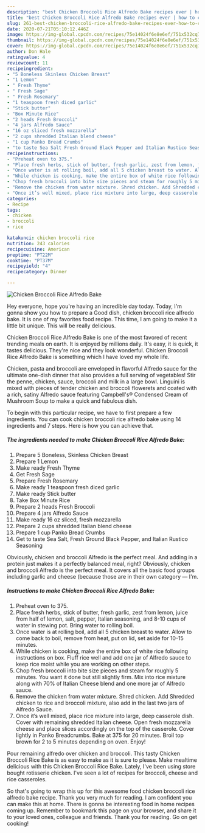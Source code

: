 ```yaml
---
description: "best Chicken Broccoli Rice Alfredo Bake recipes ever | how to cook Chicken Broccoli Rice Alfredo Bake"
title: "best Chicken Broccoli Rice Alfredo Bake recipes ever | how to cook Chicken Broccoli Rice Alfredo Bake"
slug: 261-best-chicken-broccoli-rice-alfredo-bake-recipes-ever-how-to-cook-chicken-broccoli-rice-alfredo-bake
date: 2020-07-21T05:10:12.446Z
image: https://img-global.cpcdn.com/recipes/75e14024f6e8e6ef/751x532cq70/chicken-broccoli-rice-alfredo-bake-recipe-main-photo.jpg
thumbnail: https://img-global.cpcdn.com/recipes/75e14024f6e8e6ef/751x532cq70/chicken-broccoli-rice-alfredo-bake-recipe-main-photo.jpg
cover: https://img-global.cpcdn.com/recipes/75e14024f6e8e6ef/751x532cq70/chicken-broccoli-rice-alfredo-bake-recipe-main-photo.jpg
author: Don Hale
ratingvalue: 4
reviewcount: 11
recipeingredient:
- "5 Boneless Skinless Chicken Breast"
- "1 Lemon"
- " Fresh Thyme"
- " Fresh Sage"
- " Fresh Rosemary"
- "1 teaspoon fresh diced garlic"
- "Stick butter"
- "Box Minute Rice"
- "2 heads Fresh Broccoli"
- "4 jars Alfredo Sauce"
- "16 oz sliced fresh mozzarella"
- "2 cups shredded Italian blend cheese"
- "1 cup Panko Bread Crumbs"
- "to taste Sea Salt Fresh Ground Black Pepper and Italian Rustico Seasoning"
recipeinstructions:
- "Preheat oven to 375."
- "Place fresh herbs, stick of butter, fresh garlic, zest from lemon, juice from half of lemon, salt, pepper, Italian seasoning, and 8-10 cups of water in stewing pot. Bring water to rolling boil."
- "Once water is at rolling boil, add all 5 chicken breast to water. Allow to come back to boil, remove from heat, put on lid, set aside for 10-15 minutes."
- "While chicken is cooking, make the entire box of white rice following instructions on box. Fluff rice well and add one jar of Alfredo sauce to keep rice moist while you are working on other steps."
- "Chop fresh broccoli into bite size pieces and steam for roughly 5 minutes. You want it done but still slightly firm. Mix into rice mixture along with 70% of Italian Cheese blend and one more jar of Alfredo sauce."
- "Remove the chicken from water mixture. Shred chicken. Add Shredded chicken to rice and broccoli mixture, also add in the last two jars of Alfredo Sauce."
- "Once it’s well mixed, place rice mixture into large, deep casserole dish. Cover with remaining shredded Italian cheese. Open fresh mozzarella cheese and place slices accordingly on the top of the casserole. Cover lightly in Panko Breadcrumbs. Bake at 375 for 20 minutes. Broil top brown for 2 to 5 minutes depending on oven. Enjoy!"
categories:
- Recipe
tags:
- chicken
- broccoli
- rice

katakunci: chicken broccoli rice 
nutrition: 243 calories
recipecuisine: American
preptime: "PT22M"
cooktime: "PT37M"
recipeyield: "4"
recipecategory: Dinner

---
```



![Chicken Broccoli Rice Alfredo Bake](https://img-global.cpcdn.com/recipes/75e14024f6e8e6ef/751x532cq70/chicken-broccoli-rice-alfredo-bake-recipe-main-photo.jpg)

Hey everyone, hope you're having an incredible day today. Today, I'm gonna show you how to prepare a Good dish, chicken broccoli rice alfredo bake. It is one of my favorites food recipe. This time, I am going to make it a little bit unique. This will be really delicious.

Chicken Broccoli Rice Alfredo Bake is one of the most favored of recent trending meals on earth. It is enjoyed by millions daily. It's easy, it is quick, it tastes delicious. They're nice and they look wonderful. Chicken Broccoli Rice Alfredo Bake is something which I have loved my whole life.

Chicken, pasta and broccoli are enveloped in flavorful Alfredo sauce for the ultimate one-dish dinner that also provides a full serving of vegetables! Stir the penne, chicken, sauce, broccoli and milk in a large bowl. Linguini is mixed with pieces of tender chicken and broccoli flowerets and coated with a rich, satiny Alfredo sauce featuring Campbell&#39;s® Condensed Cream of Mushroom Soup to make a quick and fabulous dish.


To begin with this particular recipe, we have to first prepare a few ingredients. You can cook chicken broccoli rice alfredo bake using 14 ingredients and 7 steps. Here is how you can achieve that.

<!--inarticleads1-->

##### The ingredients needed to make Chicken Broccoli Rice Alfredo Bake:

1. Prepare 5 Boneless, Skinless Chicken Breast
1. Prepare 1 Lemon
1. Make ready  Fresh Thyme
1. Get  Fresh Sage
1. Prepare  Fresh Rosemary
1. Make ready 1 teaspoon fresh diced garlic
1. Make ready Stick butter
1. Take Box Minute Rice
1. Prepare 2 heads Fresh Broccoli
1. Prepare 4 jars Alfredo Sauce
1. Make ready 16 oz sliced, fresh mozzarella
1. Prepare 2 cups shredded Italian blend cheese
1. Prepare 1 cup Panko Bread Crumbs
1. Get to taste Sea Salt, Fresh Ground Black Pepper, and Italian Rustico Seasoning


Obviously, chicken and broccoli Alfredo is the perfect meal. And adding in a protein just makes it a perfectly balanced meal, right? Obviously, chicken and broccoli Alfredo is the perfect meal. It covers all the basic food groups including garlic and cheese (because those are in their own category — I&#39;m. 

<!--inarticleads2-->

##### Instructions to make Chicken Broccoli Rice Alfredo Bake:

1. Preheat oven to 375.
1. Place fresh herbs, stick of butter, fresh garlic, zest from lemon, juice from half of lemon, salt, pepper, Italian seasoning, and 8-10 cups of water in stewing pot. Bring water to rolling boil.
1. Once water is at rolling boil, add all 5 chicken breast to water. Allow to come back to boil, remove from heat, put on lid, set aside for 10-15 minutes.
1. While chicken is cooking, make the entire box of white rice following instructions on box. Fluff rice well and add one jar of Alfredo sauce to keep rice moist while you are working on other steps.
1. Chop fresh broccoli into bite size pieces and steam for roughly 5 minutes. You want it done but still slightly firm. Mix into rice mixture along with 70% of Italian Cheese blend and one more jar of Alfredo sauce.
1. Remove the chicken from water mixture. Shred chicken. Add Shredded chicken to rice and broccoli mixture, also add in the last two jars of Alfredo Sauce.
1. Once it’s well mixed, place rice mixture into large, deep casserole dish. Cover with remaining shredded Italian cheese. Open fresh mozzarella cheese and place slices accordingly on the top of the casserole. Cover lightly in Panko Breadcrumbs. Bake at 375 for 20 minutes. Broil top brown for 2 to 5 minutes depending on oven. Enjoy!


Pour remaining alfredo over chicken and broccoli. This tasty Chicken Broccoli Rice Bake is as easy to make as it is sure to please. Make mealtime delicious with this Chicken Broccoli Rice Bake. Lately, I&#39;ve been using store bought rotisserie chicken. I&#39;ve seen a lot of recipes for broccoli, cheese and rice casseroles. 

So that's going to wrap this up for this awesome food chicken broccoli rice alfredo bake recipe. Thank you very much for reading. I am confident you can make this at home. There is gonna be interesting food in home recipes coming up. Remember to bookmark this page on your browser, and share it to your loved ones, colleague and friends. Thank you for reading. Go on get cooking!
